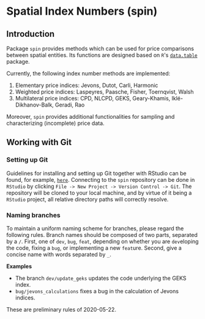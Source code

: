 # Spatial Index Numbers (spin)

## Introduction
Package `spin` provides methods which can be used for price comparisons between spatial entities. Its functions are designed based on `R`'s [`data.table`](https://github.com/Rdatatable/data.table) package.

Currently, the following index number methods are implemented:
1. Elementary price indices:  Jevons, Dutot, Carli, Harmonic
2. Weighted price indices:    Laspeyres, Paasche, Fisher, Toernqvist, Walsh
3. Multilateral price indices:  CPD, NLCPD, GEKS, Geary-Khamis, Iklé-Dikhanov-Balk, Geradi, Rao

Moreover, `spin` provides additional functionalities for sampling and characterizing (incomplete) price data.

## Working with Git

### Setting up Git
Guidelines for installing and setting up Git together with RStudio can be found, for example, [`here`](http://www.geo.uzh.ch/microsite/reproducible_research/post/rr-rstudio-git/). Connecting to the `spin` repository can be done in `RStudio` by clicking `File -> New Project -> Version Control -> Git`. The repository will be cloned to your local machine, and by virtue of it being a `RStudio` project, all relative directory paths will correctly resolve.

### Naming branches
To maintain a uniform naming scheme for branches, please regard the following rules. Branch names should be composed of two parts, separated by a `/`. First, one of `dev`, `bug`, `feat`, depending on whether you are `dev`eloping the code, fixing a `bug`, or implementing a new `feat`ure. Second, give a concise name with words separated by `_`.

**Examples**
* The branch `dev/update_geks` updates the code underlying the GEKS index.
* `bug/jevons_calculations` fixes a bug in the calculation of Jevons indices.

These are preliminary rules of 2020-05-22.
